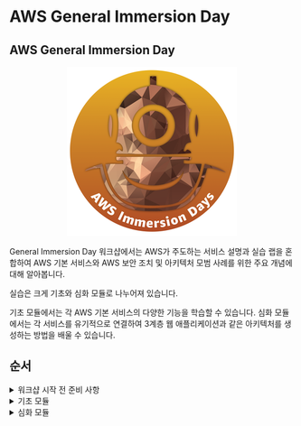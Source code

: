 # AWS General Immersion Day

## AWS General Immersion Day

<p align="center"><img src="./immersion_days_logo.png"></p>

General Immersion Day 워크샵에서는 AWS가 주도하는 서비스 설명과 실습 랩을 혼합하여 AWS 기본 서비스와 AWS 보안 조치 및 아키텍처 모범 사례를 위한 주요 개념에 대해 알아봅니다.

실습은 크게 기초와 심화 모듈로 나누어져 있습니다.

기초 모듈에서는 각 AWS 기본 서비스의 다양한 기능을 학습할 수 있습니다. 심화 모듈에서는 각 서비스를 유기적으로 연결하여 3계층 웹 애플리케이션과 같은 아키텍처를 생성하는 방법을 배울 수 있습니다.

## 순서
<details>
<summary>워크샵 시작 전 준비 사항</summary>
<div markdown="1">

- [워크샵 시작 전 준비 사항](./0.preparation-guide/preparation-guide.md)
    - [AWS 계정으로 시작](./0.preparation-guide/10-aws-account.md)
    - [AWS EventEngine으로 시작](./0.preparation-guide/20-event-engine.md)
    - [추가 설정하기](./0.preparation-guide/30-addition-setting.md)

</div>
</details>

<details>
<summary>기초 모듈</summary>
<div markdown="1">

- [기초 모듈](./1.basic-modules/basic-modules.md)
    - [1.컴퓨트 - Amazon EC2](./1.basic-modules/10-ec2.md)
        - [EC2 Linux 실습](./1.basic-modules/10-ec2/ec2-linux.md)
            - [키페어 생성하기](./1.basic-modules/10-ec2/ec2-linux/1-ec2.md)
            - [웹 서버 인스턴스 생성하기](./1.basic-modules/10-ec2/ec2-linux/2-ec2.md)
            - [(옵션) Session Manager를 사용하여 리눅스 인스턴스에 접근하기](./1.basic-modules/10-ec2/ec2-linux/3-ec2-1.md)
            - [리눅스 인스턴스에 접근하기](./1.basic-modules/10-ec2/ec2-linux/3-ec2.md)
            - [(옵션) PuTTy를 사용해서 리눅스 인스턴스에 접근하기](./1.basic-modules/10-ec2/ec2-linux/4-ec2.md)
            - [실습 자원 삭제하기](./1.basic-modules/10-ec2/ec2-linux/5-ec2.md)
        - [EC2 Windows 실습](./1.basic-modules/10-ec2/ec2-windows.md)
            - [키페어 생성하기](./1.basic-modules/10-ec2/ec2-windows/1-ec2.md)
            - [웹 서버 인스턴스 생성하기](./1.basic-modules/10-ec2/ec2-windows/2-ec2.md)
            - [윈도우 인스턴스에 접근하기](./1.basic-modules/10-ec2/ec2-windows/3-ec2.md)
            - [(옵션) 인스턴스 타입 변경하기](./1.basic-modules/10-ec2/ec2-windows/4-ec2.md)
            - [(옵션) Elastic IPs 사용하기](./1.basic-modules/10-ec2/ec2-windows/5-ec2.md)  
            - [실습 자원 삭제하기](./1.basic-modules/10-ec2/ec2-windows/99-ec2.md)
        - [오토스케일링](./1.basic-modules/10-ec2/ec2-auto-scaling.md)
            - [EC2 오토스케일링 실습](./1.basic-modules/10-ec2/ec2-auto-scaling/ec2-auto-scaling.md)
                - [실습 준비](./1.basic-modules/10-ec2/ec2-auto-scaling/1-ec2-as.md)
                - [시작 템플릿 생성하기](./1.basic-modules/10-ec2/ec2-auto-scaling/2-ec2-as.md)
                - [오토 스케일링 그룹 설치하기](./1.basic-modules/10-ec2/ec2-auto-scaling/3-ec2-as.md)
                - [보안 그룹 구성하기](./1.basic-modules/10-ec2/ec2-auto-scaling/4-ec2-as.md)
                - [오토 스케일링 그룹 테스트하기](./1.basic-modules/10-ec2/ec2-auto-scaling/5-ec2-as.md)
                - [실습 자원 삭제하기](./1.basic-modules/10-ec2/ec2-auto-scaling/6-ec2-as.md)
    - [2.네트워크 - Amazon VPC](./1.basic-modules/20-vpc.md)
        - [VPC 실습](./1.basic-modules/20-vpc/vpc.md)
            - [VPC 생성하기](./1.basic-modules/20-vpc/1-vpc.md)
            - [추가 서브넷 생성하기](./1.basic-modules/20-vpc/2-vpc.md)
            - [라우팅 테이블 편집하기](./1.basic-modules/20-vpc/3-vpc.md)
            - [보안 그룹 생성하기](./1.basic-modules/20-vpc/4-vpc.md)
            - [실습 자원 삭제](./1.basic-modules/20-vpc/5-vpc.md)
        - [Amazon API Gateway](./1.basic-modules/20-vpc/api-gateway.md)
            - [전제 조건 및 Lambda 배포](./1.basic-modules/20-vpc/1.apigateway.md)
            - [첫 번째 API 만들기](./1.basic-modules/20-vpc/2.apigateway.md)
            - [메시지 변환](./1.basic-modules/20-vpc/3.apigateway.md)
            - [검증 요청](./1.basic-modules/20-vpc/4.apigateway.md)
            - [인증 및 권한 부여](./1.basic-modules/20-vpc/5.apigateway.md)
            - [API 배포](./1.basic-modules/20-vpc/6.apigateway.md)
            - [메시지 캐싱(선택 사항)](./1.basic-modules/20-vpc/7.apigateway.md)
            - [사용 계획 및 메시지 조절(선택 사항)](./1.basic-modules/20-vpc/8.apigateway.md)
            - [리소스 정리](./1.basic-modules/20-vpc/9.apigateway.md)
    - [3.보안 - AWS IAM](./1.basic-modules/30-iam.md)
        - [IAM 실습](./1.basic-modules/30-iam/30-iam/iam.md)
            - [태그를 명시한 EC2 인스턴스 생성](./1.basic-modules/30-iam/30-iam/iam/1.iam.md)
            - [AWS IAM Identities 생성](./1.basic-modules/30-iam/30-iam/iam/2.iam.md)
            - [리소스 접근 테스트](./1.basic-modules/30-iam/30-iam/iam/3.iam.md)
            - [EC2 Instance에 IAM Role 부여 및 접근 테스트](./1.basic-modules/30-iam/30-iam/iam/4.iam.md)
    - [4.모니터링 - Amazon CloudWatch](./1.basic-modules/40-monitoring.md)
        - [Amazon CloudWatch 실습](./1.basic-modules/40-monitoring/monitoring.md)
            - [Simple Notification Service (SNS) 토픽 생성하기](./1.basic-modules/40-monitoring/monitoring/1.monitoring.md)
            - [Elastic Compute Cloud (EC2) 인스턴스 생성하기](./1.basic-modules/40-monitoring/monitoring/2.monitoring.md)
            - [CloudWatch Alarm 구성하기](./1.basic-modules/40-monitoring/monitoring/3.monitoring.md)
            - [실습 자원 삭제하기](./1.basic-modules/40-monitoring/monitoring/4.monitoring.md)
    - [5.데이터베이스 - Amazon RDS](./1.basic-modules/50-rds.md)
        - [Amazon RDS MySQL 실습](./1.basic-modules/50-rds/rds.md)
            - [VPC 보안 그룹 생성하기](./1.basic-modules/50-rds/rds/1.rds.md)
            - [RDS 인스턴스 시작하기](./1.basic-modules/50-rds/rds/2.rds.md)
            - [EC2 인스턴스에서 RDS 연결하기](./1.basic-modules/50-rds/rds/3.rds.md)
            - [RDS 스냅샷 생성하기(추가 실습)](./1.basic-modules/50-rds/rds/4.rds.md)
            - [RDS 인스턴스 크기 수정하기(추가 실습)](./1.basic-modules/50-rds/rds/5.rds.md)
            - [실습 자원 삭제하기](./1.basic-modules/50-rds/rds/6.rds.md)
    - [6.스토리지 - Amazon S3](./1.basic-modules/60-s3.md)
        - [Amazon S3 실습](./1.basic-modules/60-s3/s3.md)
            - [S3 생성하기](./1.basic-modules/60-s3/s3/1.s3.md)
            - [S3 버킷에 객체 추가하기](./1.basic-modules/60-s3/s3/2.s3.md)
            - [S3 콘솔에서 객체 작업하기](./1.basic-modules/60-s3/s3/3.s3.md)
            - [S3 버킷에 저장되어 있는 객체 접근하기](./1.basic-modules/60-s3/s3/4.s3.md)
            - [버킷 versioning 활성화하기](./1.basic-modules/60-s3/s3/5.s3.md)
            - [수명 주기 설정하기](./1.basic-modules/60-s3/s3/6.s3.md)
            - [실습 자원 삭제하기](./1.basic-modules/60-s3/s3/7.s3.md)
</div>
</details>

<details>
<summary>심화 모듈</summary>
<div markdown="1">

- [심화 모듈 - 웹 애플리케이션](./advanced-modules/advanced-modules.md)

    - [1.네트워크 – Amazon VPC](./advanced-modules/advanced-modules/network.md)
        - [VPC 생성](./advanced-modules/advanced-modules/network/10-index.md)
        - [(옵션) VPC 엔드포인트](./advanced-modules/advanced-modules/network/20-index.md)
        - [부록 - 추가적인 VPC 개념들](./advanced-modules/advanced-modules/network/30-index.md)
    - [2.컴퓨트 – Amazon EC2](./advanced-modules/advanced-modules/compute.md)
        - [웹 서버 인스턴스의 시작](./advanced-modules/advanced-modules/compute/launching.md)
        - [오토 스케일링 웹 서비스 배포](./advanced-modules/advanced-modules/compute/auto-scaling.md)
        - [웹 서비스 확인 및 테스트](./advanced-modules/advanced-modules/compute/test-service.md)
        - [부록 - 추가적인 EC2 개념들](./advanced-modules/advanced-modules/compute/appendix.md)
    - [3.데이터베이스 – Amazon Aurora](./advanced-modules/advanced-modules/database.md)
        - [데이터베이스 – Amazon Aurora](./advanced-modules/advanced-modules/database.md)
        - [VPC 보안 그룹 생성](./advanced-modules/advanced-modules/database/create-sg.md)
        - [RDS 인스턴스 생성](./advanced-modules/advanced-modules/database/create-rds.md)
        - [RDS 크레덴셜 저장하기](./advanced-modules/advanced-modules/database/connect-app.md)
        - [웹앱 서버와 RDS 연결](./advanced-modules/advanced-modules/database/update-asg.md)
        - [(옵션) RDS 관리 기능](./advanced-modules/advanced-modules/database/manage-rds.md)
        - [도전 과제 - RDS Aurora 연결](./advanced-modules/advanced-modules/database/challenge-aurora.md)
    - [4.스토리지 – Amazon S3](./advanced-modules/advanced-modules/storage.md)
        - [S3에 Bucket 생성](./advanced-modules/advanced-modules/storage/create-bucket.md)
        - [버킷에 오브젝트 추가하기](./advanced-modules/advanced-modules/storage/put-object.md)
        - [오브젝트 보기](./advanced-modules/advanced-modules/storage/put-object.md)
        - [정적 웹 사이트 호스팅 사용](./advanced-modules/advanced-modules/storage/static-web-hosting.md)
        - [오브젝트 이동](./advanced-modules/advanced-modules/storage/move-object.md)
        - [버킷 버저닝 활성화](./advanced-modules/advanced-modules/storage/enable-versioning.md)
        - [오브젝트 및 버킷 삭제](./advanced-modules/advanced-modules/storage/delete-bucket.md)
    - [5.실습 리소스 정리](./advanced-modules/advanced-modules/cleanup.md)

</div>
</details>